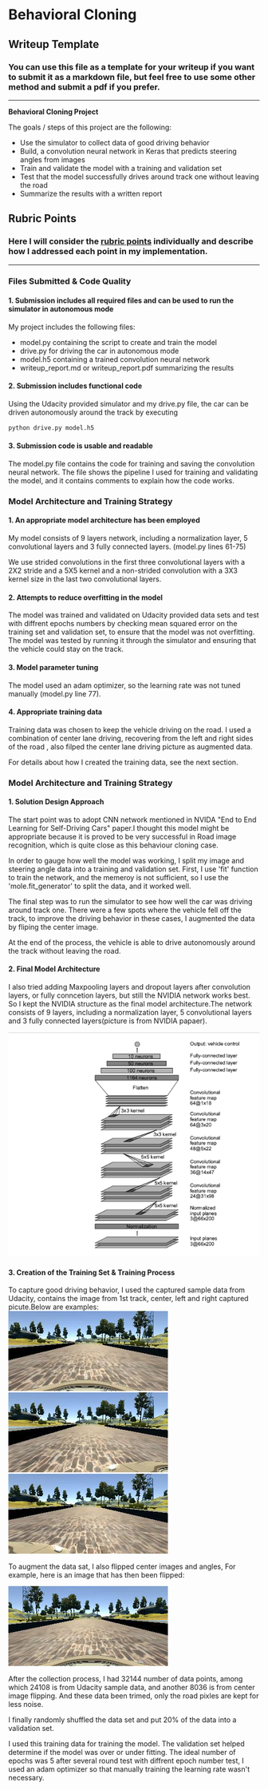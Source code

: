 # **Behavioral Cloning** 

## Writeup Template

### You can use this file as a template for your writeup if you want to submit it as a markdown file, but feel free to use some other method and submit a pdf if you prefer.

---

**Behavioral Cloning Project**

The goals / steps of this project are the following:
* Use the simulator to collect data of good driving behavior
* Build, a convolution neural network in Keras that predicts steering angles from images
* Train and validate the model with a training and validation set
* Test that the model successfully drives around track one without leaving the road
* Summarize the results with a written report


[//]: # (Image References)

[image1]: ./examples/placeholder.png "Model Visualization"
[image2]: ./examples/placeholder.png "Grayscaling"
[image3]: ./examples/placeholder_small.png "Recovery Image"
[image4]: ./examples/placeholder_small.png "Recovery Image"
[image5]: ./examples/placeholder_small.png "Recovery Image"
[image6]: ./examples/placeholder_small.png "Normal Image"
[image7]: ./examples/placeholder_small.png "Flipped Image"

## Rubric Points
### Here I will consider the [rubric points](https://review.udacity.com/#!/rubrics/432/view) individually and describe how I addressed each point in my implementation.  

---
### Files Submitted & Code Quality

#### 1. Submission includes all required files and can be used to run the simulator in autonomous mode

My project includes the following files:
* model.py containing the script to create and train the model
* drive.py for driving the car in autonomous mode
* model.h5 containing a trained convolution neural network 
* writeup_report.md or writeup_report.pdf summarizing the results

#### 2. Submission includes functional code
Using the Udacity provided simulator and my drive.py file, the car can be driven autonomously around the track by executing 
```sh
python drive.py model.h5
```

#### 3. Submission code is usable and readable

The model.py file contains the code for training and saving the convolution neural network. The file shows the pipeline I used for training and validating the model, and it contains comments to explain how the code works.

### Model Architecture and Training Strategy

#### 1. An appropriate model architecture has been employed

My model  consists of 9 layers network, including a normalization layer, 5 convolutional layers
and 3 fully connected layers. (model.py lines 61-75) 

We use strided convolutions in the first three convolutional layers with a 2X2 stride and a 5X5 kernel and a non-strided convolution with a 3X3 kernel size in the last two convolutional layers.

#### 2. Attempts to reduce overfitting in the model

The model was trained and validated on Udacity provided data sets and test with diffrent epochs numbers by checking mean squared error on the training set and validation set, to ensure that the model was not overfitting. The model was tested by running it through the simulator and ensuring that the vehicle could stay on the track.

#### 3. Model parameter tuning

The model used an adam optimizer, so the learning rate was not tuned manually (model.py line 77).

#### 4. Appropriate training data

Training data was chosen to keep the vehicle driving on the road. I used a combination of center lane driving, recovering from the left and right sides of the road , also filped the center lane driving picture as augmented data.

For details about how I created the training data, see the next section. 

### Model Architecture and Training Strategy

#### 1. Solution Design Approach

The start point was to adopt  CNN network mentioned in NVIDA "End to End Learning for Self-Driving Cars" paper.I thought this model might be appropriate because it is proved to be very successful in Road image recognition, which is quite close as this behaviour cloning case.

In order to gauge how well the model was working, I split my image and steering angle data into a training and validation set. First, I use 'fit' function to train the network, and the memeroy is not sufficient, so I use the 'mole.fit_generator' to split the data, and it worked well.

The final step was to run the simulator to see how well the car was driving around track one. There were a few spots where the vehicle fell off the track, to improve the driving behavior in these cases, I augmented the data by fliping the center image.

At the end of the process, the vehicle is able to drive autonomously around the track without leaving the road.

#### 2. Final Model Architecture

I also tried adding Maxpooling layers and dropout layers after convolution layers, or fully conncetion layers,  but still the NVIDIA network works best. So I kept the NVIDIA structure as the final model architecture.The network consists of 9 layers, including a normalization layer, 5 convolutional layers and 3 fully connected layers(picture is from NVIDIA papaer).

![avatar](/img/NVIDA.png)


#### 3. Creation of the Training Set & Training Process

To capture good driving behavior, I used the captured sample data from Udacity, contains the image from 1st track, center, left and right captured picute.Below are examples:
![avatar](/img/center_2016_12_01_13_30_48_287.jpg) ![avatar](/img/left_2016_12_01_13_30_48_287.jpg) ![avatar](/img/right_2016_12_01_13_30_48_287.jpg)

To augment the data sat, I also flipped center images and angles, For example, here is an image that has then been flipped:

![avatar](/img/flip.png)

After the collection process, I had 32144 number of data points, among which 24108 is from Udacity sample data, and another 8036 is from center image flipping. And these data been trimed, only the road pixles are kept for less noise. 

I finally randomly shuffled the data set and put 20% of the data into a validation set. 

I used this training data for training the model. The validation set helped determine if the model was over or under fitting. The ideal number of epochs was 5  after several round test with diffrent epoch number test, I used an adam optimizer so that manually training the learning rate wasn't necessary.

